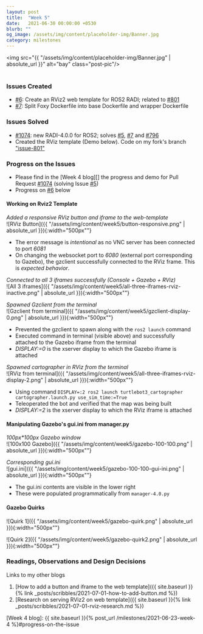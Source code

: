 ```yaml
---
layout: post
title:  "Week 5"
date:   2021-06-30 00:00:00 +0530
blurb: ""
og_image: /assets/img/content/placeholder-img/Banner.jpg
category: milestones
---
```


<img src="{{ "/assets/img/content/placeholder-img/Banner.jpg" | absolute_url }}" alt="bay" class="post-pic"/>
<br />
<br />


### Issues Created
- [#6][]: Create an RViz2 web template for ROS2 RADI; related to [#801][]
- [#7][]: Split Foxy Dockerfile into base Dockerfile and wrapper Dockerfile


### Issues Solved
- [#1074][]: new RADI-4.0.0 for ROS2; solves [#5][], [#7][] and [#796][]
- Created the RViz template (Demo below). Code on my fork's branch ["issue-801"](https://github.com/trunc8/RoboticsAcademy/tree/issue-801)


### Progress on the Issues
- Please find in the [Week 4 blog][] the progress and demo for Pull Request [#1074][] (solving Issue [#5][])
- Progress on [#6][] below


#### Working on Rviz2 Template

*Added a responsive RViz button and iframe to the web-template*  
![RViz Button]({{ "/assets/img/content/week5/button-responsive.png" | absolute_url }}){:width="500px""}  
- The error message is *intentional* as no VNC server has been connected to port _6081_
- On changing the websocket port to _6080_ (external port corresponding to Gazebo), the gzclient successfully connected to the RViz frame. This is *expected behavior*.


*Connected to all 3 iframes successfully (Console + Gazebo + RViz)*  
![All 3 iframes]({{ "/assets/img/content/week5/all-three-iframes-rviz-inactive.png" | absolute_url }}){:width="500px""}  


*Spawned Gzclient from the terminal*  
![Gzclient from terminal]({{ "/assets/img/content/week5/gzclient-display-0.png" | absolute_url }}){:width="500px""}  
- Prevented the gzclient to spawn along with the `ros2 launch` command
- Executed command in terminal (visible above) and successfully attached to the Gazebo iframe from the terminal
- *DISPLAY:=0* is the xserver display to which the Gazebo iframe is attached

*Spawned cartographer in RViz from the terminal*  
![RViz from terminal]({{ "/assets/img/content/week5/all-three-iframes-rviz-display-2.png" | absolute_url }}){:width="500px""}  
- Using command `DISPLAY=:2 ros2 launch turtlebot3_cartographer cartographer.launch.py use_sim_time:=True`
- Teleoperated the bot and verified that the map was being built
- *DISPLAY:=2* is the xserver display to which the RViz iframe is attached


#### Manipulating Gazebo's gui.ini from manager.py

*100px\*100px Gazebo window*  
![100x100 Gazebo]({{ "/assets/img/content/week5/gazebo-100-100.png" | absolute_url }}){:width="500px""}  

*Corresponding gui.ini*  
![gui.ini]({{ "/assets/img/content/week5/gazebo-100-100-gui-ini.png" | absolute_url }}){:width="500px""}  
- The gui.ini contents are visible in the lower right
- These were populated programmatically from `manager-4.0.py`

#### Gazebo Quirks
![Quirk 1]({{ "/assets/img/content/week5/gazebo-quirk.png" | absolute_url }}){:width="500px""}  

![Quirk 2]({{ "/assets/img/content/week5/gazebo-quirk2.png" | absolute_url }}){:width="500px""}  


### Readings, Observations and Design Decisions
Links to my other blogs
1. [How to add a button and iframe to the web template]({{ site.baseurl }}{% link _posts/scribbles/2021-07-01-how-to-add-button.md %})
1. [Research on serving RViz2 on web template]({{ site.baseurl }}{% link _posts/scribbles/2021-07-01-rviz-research.md %})


[#5]: https://github.com/TheRoboticsClub/gsoc2021-Siddharth_Saha/issues/5 "Issue #5"
[#6]: https://github.com/TheRoboticsClub/gsoc2021-Siddharth_Saha/issues/6 "Issue #6"
[#7]: https://github.com/TheRoboticsClub/gsoc2021-Siddharth_Saha/issues/7 "Issue #7"
[#796]: https://github.com/JdeRobot/RoboticsAcademy/issues/796 "Issue #796"
[#801]: https://github.com/JdeRobot/RoboticsAcademy/issues/801 "Issue #801"
[#1074]: https://github.com/JdeRobot/RoboticsAcademy/pull/1074 "Pull request #1074"


[Week 4 blog]: {{ site.baseurl }}{% post_url /milestones/2021-06-23-week-4 %}#progress-on-the-issue
